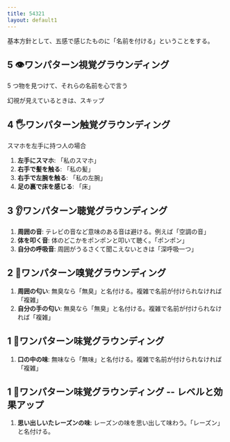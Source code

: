 ```yaml
---
title: 54321
layout: default1
---
```

基本方針として、五感で感じたものに「名前を付ける」ということをする。

## 5 👁️ワンパターン視覚グラウンディング

5 つ物を見つけて、それらの名前を心で言う

幻視が見えているときは、スキップ

## 4 🖐ワンパターン触覚グラウンディング

スマホを左手に持つ人の場合

1. **左手にスマホ**: 「私のスマホ」
2. **右手で髪を触る**: 「私の髪」
3. **右手で左腕を触る**: 「私の左腕」
4. **足の裏で床を感じる**: 「床」

## 3 👂ワンパターン聴覚グラウンディング

1. **周囲の音**: テレビの音など意味のある音は避ける。例えば「空調の音」
2. **体を叩く音**: 体のどこかをポンポンと叩いて聴く。「ポンポン」
3. **自分の呼吸音**: 周囲がうるさくて聞こえないときは「深呼吸一つ」

## 2 👃ワンパターン嗅覚グラウンディング

1. **周囲の匂い**: 無臭なら「無臭」と名付ける。複雑で名前が付けられなければ「複雑」
2. **自分の手の匂い**: 無臭なら「無臭」と名付ける。複雑で名前が付けられなければ「複雑」

## 1 👅ワンパターン味覚グラウンディング

1. **口の中の味**: 無味なら「無味」と名付ける。複雑で名前が付けられなければ「複雑」

## 1 👅ワンパターン味覚グラウンディング -- レベルと効果アップ

1. **思い出しいたレーズンの味**: レーズンの味を思い出して味わう。「レーズン」と名付ける。
